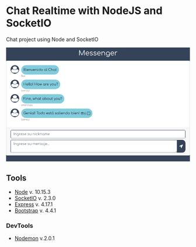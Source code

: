 # Chat Realtime with NodeJS and SocketIO

Chat project using Node and SocketIO

![Screenshot](screenshot.png)

## Tools

- [Node](https://nodejs.org/es/) v. 10.15.3
- [SocketIO](https://socket.io/) v. 2.3.0
- [Express](https://expressjs.com/es/) v. 4.17.1
- [Bootstrap](https://getbootstrap.com/) v. 4.4.1

### DevTools

- [Nodemon](https://nodemon.io/) v.2.0.1
